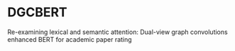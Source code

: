 # DGCBERT
Re-examining lexical and semantic attention: Dual-view graph convolutions enhanced BERT for academic paper rating
